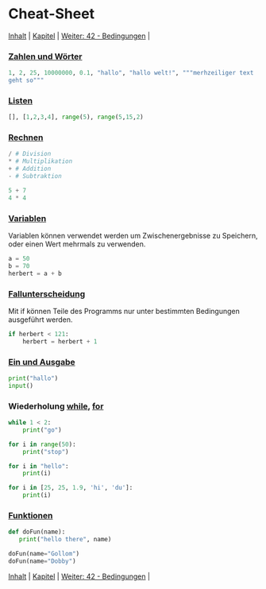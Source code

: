 # Cheat-Sheet

 [Inhalt](README.md) |  [Kapitel](anhang.md) |  [Weiter: 42 - Bedingungen](Bedingungen.md) | 

### [Zahlen und Wörter](Datentypen.md)

```python
1, 2, 25, 10000000, 0.1, "hallo", "hallo welt!", """merhzeiliger text
geht so"""
```

### [Listen](Listen.md)

```python
[], [1,2,3,4], range(5), range(5,15,2)
```

### [Rechnen](ErsteSchritte.md)

```python
/ # Division
* # Multiplikation
+ # Addition
- # Subtraktion

5 + 7
4 * 4
```

### [Variablen](Variablen.md)
Variablen können verwendet werden um Zwischenergebnisse zu Speichern, oder einen Wert mehrmals zu verwenden.

```python
a = 50
b = 70
herbert = a + b
```

### [Fallunterscheidung](BedingtesAusfuehren.md)
Mit if können Teile des Programms nur unter bestimmten Bedingungen ausgeführt werden.

```python
if herbert < 121:
    herbert = herbert + 1
```

### [Ein und Ausgabe](ErsteSchritte.md)
```python
print("hallo")
input()
```

### Wiederholung [while](Wiederholungenwhile.md), [for](Wiederholungenfor.md)
```python
while 1 < 2:
    print("go")

for i in range(50):
    print("stop")

for i in "hello":
    print(i)

for i in [25, 25, 1.9, 'hi', 'du']:
    print(i)
```

### [Funktionen](Funktionen.md)
```python
def doFun(name):
   print("hello there", name)

doFun(name="Gollom")
doFun(name="Dobby")
```

 [Inhalt](README.md) |  [Kapitel](anhang.md) |  [Weiter: 42 - Bedingungen](Bedingungen.md) | 
